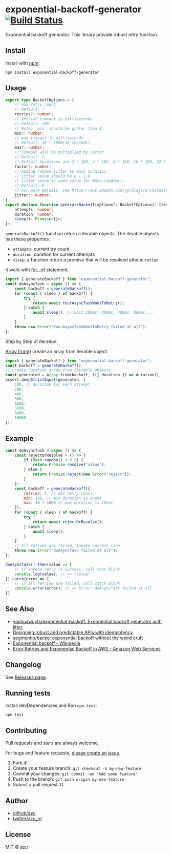 # exponential-backoff-generator [![Build Status](https://travis-ci.org/azu/exponential-backoff-generator.svg?branch=master)](https://travis-ci.org/azu/exponential-backoff-generator)

Exponential backoff generator. This library provide robust retry function.

## Install

Install with [npm](https://www.npmjs.com/):

    npm install exponential-backoff-generator

## Usage

```ts
export type BackoffOptions = {
    // max retry count
    // Default: 7
    retries?: number;
    // Initial timeout in milliseconds
    // Default: 100
    // Note: `min` should be grater than 0.
    min?: number;
    // max timeout in milliseconds
    // Default: 10 * 1000(10 seconds)
    max?: number;
    // Timeout will be multiplied by Factor.
    // Default: 2
    // Default durations are 2 * 100, 4 * 100, 8 * 100, 16 * 100, 32 * 100
    factor?: number;
    // Adding random jitter to each duration
    // jitter value should be 0 - 1.0
    // jitter value is seed value for Math.random().
    // Default: 0
    // For more details, see https://aws.amazon.com/jp/blogs/architecture/exponential-backoff-and-jitter/
    jitter?: number;
}
export declare function generateBackoff(options?: BackoffOptions): IterableIterator<{
    attempts: number;
    duration: number;
    sleep(): Promise<{}>;
}>;
```

`generateBackoff()` function return a iterable objects.
The iterable objects has these properties.

- `attempts`: current try count
- `duration`: duration for current attempts
- `sleep`: a function return a promise that will be resolved after `duration`

It work with [for...of](https://developer.mozilla.org/en-US/docs/Web/JavaScript/Reference/Statements/for...of) statement.

```js
import { generateBackoff } from "exponential-backoff-generator";
const doAsyncTask = async () => {
    const backoff = generateBackoff();
    for (const { sleep } of backoff) {
        try {
            return await YourAsyncTaskWantToRetry();
        } catch {
            await sleep(); // wait 100ms, 200ms, 400ms, 800ms ...
        }
    }
    throw new Error("YourAsyncTaskWantToRetry failed at all");
};
```

Step by Step of iteration:

[Array​.from()](https://developer.mozilla.org/en-US/docs/Web/JavaScript/Reference/Global_Objects/Array/from) create an array from iterable object.

```js
import { generateBackoff } from "exponential-backoff-generator";
const backoff = generateBackoff();
// create duration array from iterable objects.
const generated = Array.from(backoff, (({ duration }) => duration));
assert.deepStrictEqual(generated, [
    100, // duration for each attempt
    200,
    400,
    800,
    1600,
    3200,
    6400,
    10000
});
```


## Example

```js
const doAsyncTask = async () => {
    const rejectOrResolve = () => {
        if (Math.random() < 0.5) {
            return Promise.resolve("value");
        } else {
            return Promise.reject(new Error("reject"));
        }
    };
    const backoff = generateBackoff({
        retries: 7, // max retry count
        min: 100, // min duration is 100ms
        max: 10 * 1000 // max duration is 10sec
    });
    for (const { sleep } of backoff) {
        try {
            return await rejectOrResolve();
        } catch {
            await sleep();
        }
    }
    // all retries are failed, invoke current line
    throw new Error("doAsyncTask failed at all");
};

doAsyncTask().then(value => {
    // if anyone retry is success, call then block
    console.log(value); // => "value"
}).catch(error => {
    // if all retries are failed, call catch block
    console.error(error); // => Error: doAsyncTask failed at all
})
````

## See Also

- [yoshuawuyts/exponential-backoff: Exponential backoff generator with jitter.](https://github.com/yoshuawuyts/exponential-backoff)
- [Designing robust and predictable APIs with idempotency](https://stripe.com/ja-us/blog/idempotency)
- [segmentio/backo: exponential backoff without the weird cruft](https://github.com/segmentio/backo)
- [Exponential backoff - Wikipedia](https://en.wikipedia.org/wiki/Exponential_backoff)
- [Error Retries and Exponential Backoff in AWS - Amazon Web Services](https://docs.aws.amazon.com/general/latest/gr/api-retries.html)

## Changelog

See [Releases page](https://github.com/azu/exponential-backoff-generator/releases).

## Running tests

Install devDependencies and Run `npm test`:

    npm test

## Contributing

Pull requests and stars are always welcome.

For bugs and feature requests, [please create an issue](https://github.com/azu/exponential-backoff-generator/issues).

1. Fork it!
2. Create your feature branch: `git checkout -b my-new-feature`
3. Commit your changes: `git commit -am 'Add some feature'`
4. Push to the branch: `git push origin my-new-feature`
5. Submit a pull request :D

## Author

- [github/azu](https://github.com/azu)
- [twitter/azu_re](https://twitter.com/azu_re)

## License

MIT © azu
